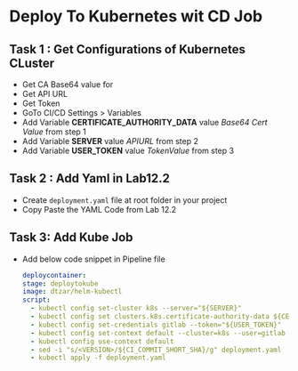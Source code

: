 # Deploy To Kubernetes wit CD Job

## Task 1 : Get Configurations of Kubernetes CLuster

- Get CA Base64 value for
- Get API URL
- Get Token
- GoTo CI/CD Settings > Variables
- Add Variable **CERTIFICATE_AUTHORITY_DATA** value _Base64 Cert Value_ from step 1
- Add Variable **SERVER** value _APIURL_ from step 2
- Add Variable **USER_TOKEN** value _TokenValue_ from step 3
## Task 2 : Add Yaml in Lab12.2

- Create `deployment.yaml` file at root folder in your project
- Copy Paste the YAML Code from Lab 12.2

## Task 3: Add Kube Job

- Add below code snippet in Pipeline file
  ```yaml
  deploycontainer:
  stage: deploytokube
  image: dtzar/helm-kubectl
  script:
    - kubectl config set-cluster k8s --server="${SERVER}"
    - kubectl config set clusters.k8s.certificate-authority-data ${CERTIFICATE_AUTHORITY_DATA}
    - kubectl config set-credentials gitlab --token="${USER_TOKEN}"
    - kubectl config set-context default --cluster=k8s --user=gitlab
    - kubectl config use-context default
    - sed -i "s/<VERSION>/${CI_COMMIT_SHORT_SHA}/g" deployment.yaml
    - kubectl apply -f deployment.yaml
  ```